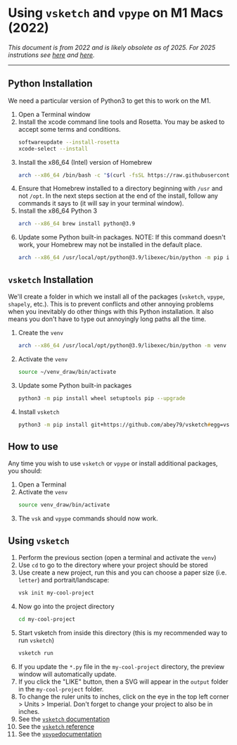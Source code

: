 # Using `vsketch` and `vpype` on M1 Macs (2022)

*This document is from 2022 and is likely obsolete as of 2025. For 2025 instrutions see [here](https://github.com/golanlevin/DrawingWithMachines/blob/main/generating_svg/python/README.md#1-creating-a-suitable-python310-virtual-environment) and [here](https://github.com/golanlevin/DrawingWithMachines/blob/main/generating_svg/python/README.md#3-generating-an-svg-using-vsketch-and-vscode).*

---

## Python Installation

We need a particular version of Python3 to get this to work on the M1.

1. Open a Terminal window
2. Install the xcode command line tools and Rosetta. You may be asked to accept some terms and conditions.
   ```zsh
   softwareupdate --install-rosetta
   xcode-select --install
   ```
3. Install the x86_64 (Intel) version of Homebrew
   ```zsh
   arch --x86_64 /bin/bash -c "$(curl -fsSL https://raw.githubusercontent.com/Homebrew/install/master/install.sh)"
   ```
4. Ensure that Homebrew installed to a directory beginning with `/usr` and not `/opt`. In the next steps section at the end of the install, follow any commands it says to (it will say in your terminal window).
5. Install the x86_64 Python 3
   ```zsh
   arch --x86_64 brew install python@3.9
   ```
6. Update some Python built-in packages. NOTE: If this command doesn't work, your Homebrew may not be installed in the default place.
   ```zsh
   arch --x86_64 /usr/local/opt/python@3.9/libexec/bin/python -m pip install wheel setuptools pip --upgrade
   ```

## `vsketch` Installation

We'll create a folder in which we install all of the packages (`vsketch`, `vpype`, `shapely`, etc.). This is to prevent conflicts and other annoying problems when you inevitably do other things with this Python installation. It also means you don't have to type out annoyingly long paths all the time.

1. Create the `venv`
   ```zsh
   arch --x86_64 /usr/local/opt/python@3.9/libexec/bin/python -m venv ~/venv_draw
2. Activate the `venv`
   ```zsh
   source ~/venv_draw/bin/activate
   ```
3. Update some Python built-in packages
   ```zsh
   python3 -m pip install wheel setuptools pip --upgrade
   ```
4. Install `vsketch`
   ```zsh
   python3 -m pip install git+https://github.com/abey79/vsketch#egg=vsketch
   ```

## How to use

Any time you wish to use `vsketch` or `vpype` or install additional packages, you should:

1. Open a Terminal
2. Activate the `venv`
   ```zsh
   source venv_draw/bin/activate
   ```
3. The `vsk` and `vpype` commands should now work.

## Using `vsketch`

1. Perform the previous section (open a terminal and activate the `venv`)
2. Use `cd` to go to the directory where your project should be stored
3. Use create a new project, run this and you can choose a paper size (i.e. `letter`) and portrait/landscape:
   ```zsh
   vsk init my-cool-project
   ```
4. Now go into the project directory
   ```zsh
   cd my-cool-project
   ```
5. Start vsketch from inside this directory (this is my recommended way to run `vsketch`)
   ```zsh
   vsketch run
   ```
6. If you update the `*.py` file in the `my-cool-project` directory, the preview window will automatically update.
7. If you click the "LIKE" button, then a SVG will appear in the `output` folder in the `my-cool-project` folder.
8. To change the ruler units to inches, click on the eye in the top left corner > Units > Imperial. Don't forget to change your project to also be in inches.
9. See the [`vsketch` documentation](https://vsketch.readthedocs.io/en/latest/overview.html#write-sketches-with-the-vsketch-api)
10. See the [`vsketch` reference](https://vsketch.readthedocs.io/en/latest/reference/vsketch.Vsketch.html#vsketch.Vsketch)
11. See the [`vpype`documentation](https://vpype.readthedocs.io/en/stable/)
